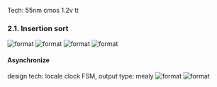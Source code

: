 Tech: 55nm cmos 1.2v tt 

### 2.1. Insertion sort
![format](https://github.com/BHa2R00/learn_introduction_to_algorithm/blob/main/result/20231210181538_496x458_scrot.png)
![format](https://github.com/BHa2R00/learn_introduction_to_algorithm/blob/main/result/20231225204911_1285x465_scrot.png)
![format](https://github.com/BHa2R00/learn_introduction_to_algorithm/blob/main/result/20231225210049_1541x370_scrot.png)
![format](https://github.com/BHa2R00/learn_introduction_to_algorithm/blob/main/result/20231225215331_1190x753_scrot.png)

#### Asynchronize
design tech: locale clock FSM, output type: mealy
![format](https://github.com/BHa2R00/learn_introduction_to_algorithm/blob/main/result/20231225204249_1560x625_scrot.png)
![format](https://github.com/BHa2R00/learn_introduction_to_algorithm/blob/main/result/20231225211055_848x759_scrot.png)
